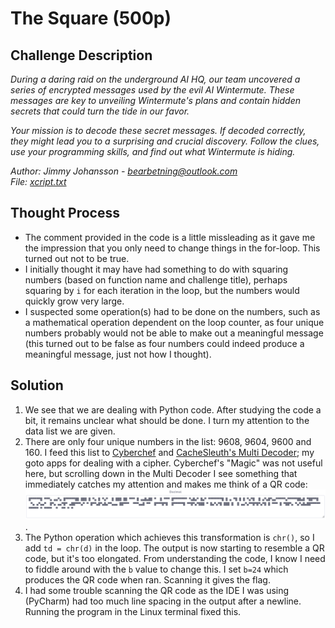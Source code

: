 # The Square (500p)
## Challenge Description  

<em> During a daring raid on the underground AI HQ, our team uncovered a series of encrypted messages used by the evil AI Wintermute. These messages are key to unveiling Wintermute's plans and contain hidden secrets that could turn the tide in our favor.

Your mission is to decode these secret messages. If decoded correctly, they might lead you to a surprising and crucial discovery. Follow the clues, use your programming skills, and find out what Wintermute is hiding.

Author: Jimmy Johansson - bearbetning@outlook.com  
File: [xcript.txt](https://github.com/Jonnen98cool/CTF_writeups/blob/main/Outpost24_there_may_be_a_ctf/helper/xcript.txt)</em>

## Thought Process
- The comment provided in the code is a little missleading as it gave me the impression that you only need to change things in the for-loop. This turned out not to be true.
- I initially thought it may have had something to do with squaring numbers (based on function name and challenge title), perhaps squaring by `i` for each iteration in the loop, but the numbers would quickly grow very large.
- I suspected some operation(s) had to be done on the numbers, such as a mathematical operation dependent on the loop counter, as four unique numbers probably would not be able to make out a meaningful message (this turned out to be false as four numbers could indeed produce a meaningful message, just not how I thought).

## Solution
1. We see that we are dealing with Python code. After studying the code a bit, it remains unclear what should be done. I turn my attention to the data list we are given.
2. There are only four unique numbers in the list: 9608, 9604, 9600 and 160. I feed this list to [Cyberchef](https://gchq.github.io/CyberChef/) and [CacheSleuth's Multi Decoder](https://www.cachesleuth.com/multidecoder/); my goto apps for dealing with a cipher. Cyberchef's "Magic" was not useful here, but scrolling down in the Multi Decoder I see something that immediately catches my attention and makes me think of a QR code: ![](https://github.com/Jonnen98cool/CTF_writeups/blob/main/Outpost24_there_may_be_a_ctf/helper/str_to_dec.png).
3. The Python operation which achieves this transformation is `chr()`, so I add `td = chr(d)` in the loop. The output is now starting to resemble a QR code, but it's too elongated. From understanding the code, I know I need to fiddle around with the `b` value to change this. I set `b=24` which produces the QR code when ran. Scanning it gives the flag.
4. I had some trouble scanning the QR code as the IDE I was using (PyCharm) had too much line spacing in the output after a newline. Running the program in the Linux terminal fixed this.
